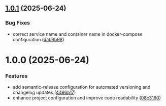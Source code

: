 ## [1.0.1](https://github.com/rjlee/actual-investment-sync/compare/v1.0.0...v1.0.1) (2025-06-24)


### Bug Fixes

* correct service name and container name in docker-compose configuration ([dab9b68](https://github.com/rjlee/actual-investment-sync/commit/dab9b68703ea4c456e63042ee3f0efe51b8d95be))

# 1.0.0 (2025-06-24)


### Features

* add semantic-release configuration for automated versioning and changelog updates ([4496b17](https://github.com/rjlee/actual-investment-sync/commit/4496b17b8293948388070c400775924809177725))
* enhance project configuration and improve code readability ([08c3160](https://github.com/rjlee/actual-investment-sync/commit/08c3160bceac1e8bbb2eb8ed9c1182abf7d21fef))

